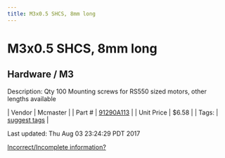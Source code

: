 ```yaml
---
title: M3x0.5 SHCS, 8mm long
---
```


# M3x0.5 SHCS, 8mm long
## Hardware / M3
Description: 	Qty 100 Mounting screws for RS550 sized motors, other lengths available 

| Vendor | Mcmaster | 
| Part # | [91290A113](https://www.mcmaster.com/#91290A113) | 
| Unit Price | $6.58 | 
| Tags: | [suggest tags](https://docs.google.com/forms/d/e/1FAIpQLSeWyY8v3RgOty-MyWmh9U0iivNYN_molChYyS-0U-o-kOAv_g/viewform) | 

Last updated: Thu Aug 03 23:24:29 PDT 2017

 [Incorrect/Incomplete information?](https://docs.google.com/forms/d/e/1FAIpQLSeWyY8v3RgOty-MyWmh9U0iivNYN_molChYyS-0U-o-kOAv_g/viewform)
